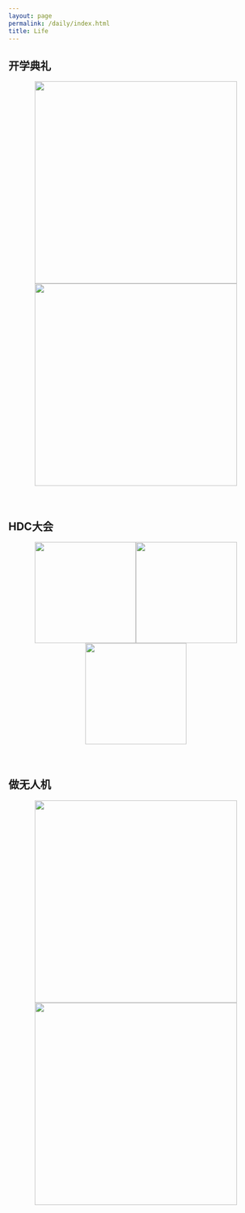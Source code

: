 ```yaml
---
layout: page
permalink: /daily/index.html
title: Life
---
```




## 开学典礼

<center class="half">
    <img src="https://wangzhipeng2002.github.io/IMG_20211204_093607.jpg" width="400"/><img src="https://wangzhipeng2002.github.io/IMG_20211204_093155.jpg" width="400"/></center>
<br>

<br>

## HDC大会

<center class="half">
    <img src="https://wangzhipeng2002.github.io/mmexport1669345272022.jpg" width="200"/><img src="https://wangzhipeng2002.github.io/mmexport1669345329301.jpg" width="200"/><img src="https://wangzhipeng2002.github.io/mmexport1669345387282.jpg" width="200"/></center>

<br>

<br>

## 做无人机

<center class="half">
    <img src="https://wangzhipeng2002.github.io/IMG_20220725_233142.jpg" width="400"/><img src="https://wangzhipeng2002.github.io/IMG_20220425_194915.jpg" width="400"/></center>
